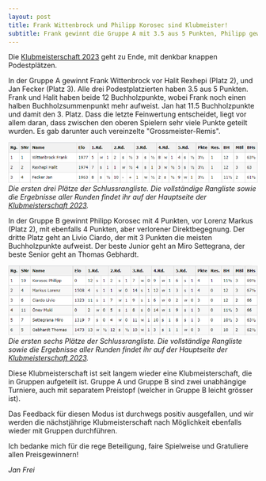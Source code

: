 ```yaml
---
layout: post
title: Frank Wittenbrock und Philipp Korosec sind Klubmeister!
subtitle: Frank gewinnt die Gruppe A mit 3.5 aus 5 Punkten, Philipp gewinnt die Gruppe B mit 4 aus 5 Punkten.
---
```


Die [Klubmeisterschaft 2023](/turniere/klubmeisterschaft/2023) geht zu Ende, mit denkbar knappen Podestplätzen.

In der Gruppe A gewinnt Frank Wittenbrock vor Halit Rexhepi (Platz 2), und Jan Fecker (Platz 3). Alle drei
Podestplatzierten haben 3.5 aus 5 Punkten. Frank und Halit haben beide 12 Buchholzpunkte, wobei Frank noch einen halben
Buchholzsummenpunkt mehr aufweist. Jan hat 11.5 Buchholzpunkte und damit den 3. Platz. Dass die letzte Feinwertung
entscheidet, liegt vor allem daran, dass zwischen den oberen Spielern sehr viele Punkte geteilt wurden. Es gab darunter
auch vereinzelte "Grossmeister-Remis".

![Top3](/assets/img/klubmeisterschaft/2023/gruppe-a-top-3.png)
_Die ersten drei Plätze der Schlussrangliste. Die vollständige Rangliste sowie die Ergebnisse aller Runden findet ihr
auf der Hauptseite der [Klubmeisterschaft 2023](/turniere/klubmeisterschaft/2023)._

In der Gruppe B gewinnt Philipp Korosec mit 4 Punkten, vor Lorenz Markus (Platz 2), mit ebenfalls 4 Punkten, aber
verlorener Direktbegegnung. Der dritte Platz geht an Livio Ciardo, der mit 3 Punkten die meisten Buchholzpunkte
aufweist. Der beste Junior geht an Miro Settegrana, der beste Senior geht an Thomas Gebhardt.

![Top5](/assets/img/klubmeisterschaft/2023/gruppe-b-top-6.png)
_Die ersten sechs Plätze der Schlussrangliste. Die vollständige Rangliste sowie die Ergebnisse aller Runden findet ihr
auf der Hauptseite der [Klubmeisterschaft 2023](/turniere/klubmeisterschaft/2023)._

Diese Klubmeisterschaft ist seit langem wieder eine Klubmeisterschaft, die in Gruppen aufgeteilt ist. Gruppe A und
Gruppe B sind zwei unabhängige Turniere, auch mit separatem Preistopf (welcher in Gruppe B leicht grösser ist).

Das Feedback für diesen Modus ist durchwegs positiv ausgefallen, und wir werden die nächstjährige Klubmeisterschaft nach
Möglichkeit ebenfalls wieder mit Gruppen durchführen.

Ich bedanke mich für die rege Beteiligung, faire Spielweise und Gratuliere allen Preisgewinnern!

_Jan Frei_
